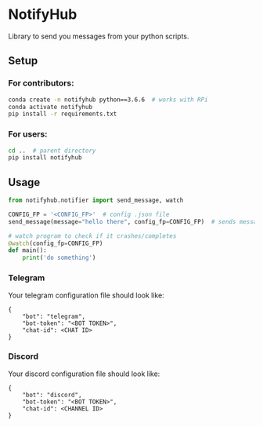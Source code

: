 # NotifyHub

Library to send you messages from your python scripts.

## Setup

### For contributors:

```bash
conda create -n notifyhub python==3.6.6  # works with RPi
conda activate notifyhub
pip install -r requirements.txt
```

### For users:

```bash
cd ..  # parent directory
pip install notifyhub
```

## Usage
```python
from notifyhub.notifier import send_message, watch

CONFIG_FP = '<CONFIG_FP>'  # config .json file
send_message(message="hello there", config_fp=CONFIG_FP)  # sends message 'hello there'

# watch program to check if it crashes/completes
@watch(config_fp=CONFIG_FP)
def main():
    print('do something')
```

### Telegram

Your telegram configuration file should look like:
```
{
    "bot": "telegram",
    "bot-token": "<BOT TOKEN>",
    "chat-id": <CHAT ID>
}
```


### Discord
Your discord configuration file should look like:
```
{
    "bot": "discord",
    "bot-token": "<BOT TOKEN>",
    "chat-id": <CHANNEL ID>
}
```
